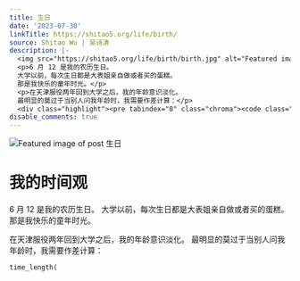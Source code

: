 ```yaml
---
title: 生日
date: '2023-07-30'
linkTitle: https://shitao5.org/life/birth/
source: Shitao Wu | 吴诗涛
description: |-
  <img src="https://shitao5.org/life/birth/birth.jpg" alt="Featured image of post 生日" /><h1 id="我的时间观">我的时间观</h1>
  <p>6 月 12 是我的农历生日。
  大学以前，每次生日都是大表姐亲自做或者买的蛋糕。
  那是我快乐的童年时光。</p>
  <p>在天津服役两年回到大学之后，我的年龄意识淡化。
  最明显的莫过于当别人问我年龄时，我需要作差计算：</p>
  <div class="highlight"><pre tabindex="0" class="chroma"><code class="language-r" data-lang="r"><span class="line"><span class="cl"><span class="nf">time_length</span><span class="p">(</span><span ...
disable_comments: true
---
```

<img src="https://shitao5.org/life/birth/birth.jpg" alt="Featured image of post 生日" /><h1 id="我的时间观">我的时间观</h1>
<p>6 月 12 是我的农历生日。
大学以前，每次生日都是大表姐亲自做或者买的蛋糕。
那是我快乐的童年时光。</p>
<p>在天津服役两年回到大学之后，我的年龄意识淡化。
最明显的莫过于当别人问我年龄时，我需要作差计算：</p>
<div class="highlight"><pre tabindex="0" class="chroma"><code class="language-r" data-lang="r"><span class="line"><span class="cl"><span class="nf">time_length</span><span class="p">(</span><span ...